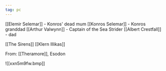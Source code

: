 ```yaml
---
tag: pc
---
```


[[Elemir Selemar]] - Konros' dead mum
[[Konros Selemar]] - Konros granddad
[[Arthur Valwynn]] - Captain of the Sea Strider
[[Albert Crestfall]] - dad

[[The Sirens]]
[[Klern Illikas]]

From: [[Theramore]], Esodon

![[xxn5m9fw.bmp]]